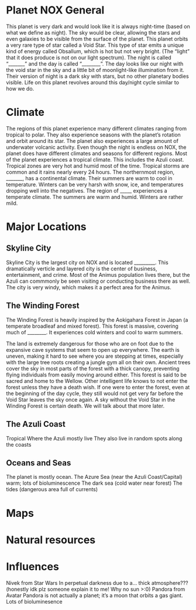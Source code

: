 # Planet NOX General

This planet is very dark and would look like it is always night-time (based on what we define as night). The sky would be clear, allowing the stars and even galaxies to be visible from the surface of the planet. This planet orbits a very rare type of star called a Void Star. This type of star emits a unique kind of energy called Obsallum, which is hot but not very bright. (The “light” that it does produce is not on our light spectrum). The night is called “_______” and the day is called “________”. The day looks like our night with the void star in the sky and a little bit of moonlight-like illumination from it. Their version of night is a dark sky with stars, but no other planetary bodies visible. Life on this planet revolves around this day/night cycle similar to how we do.


# Climate
The regions of this planet experience many different climates ranging from tropical to polar. They also experience seasons with the planet’s rotation and orbit around its star. The planet also experiences a large amount of underwater volcanic activity.
Even though the night is endless on NOX, the planet does have different climates and seasons for different regions.
Most of the planet experiences a tropical climate. 
This includes the Azuli coast.
Tropical zones are very hot and humid most of the time. 
Tropical storms are common and it rains nearly every 24 hours.
The northernmost region, _______, has a continental climate.
Their summers are warm to cool in temperature.
Winters can be very harsh with snow, ice, and temperatures dropping well into the negatives.
The region of _____ experiences a temperate climate.
The summers are warm and humid.
Winters are rather mild. 



# Major Locations

## Skyline City
Skyline City is the largest city on NOX and is located _________. This dramatically verticle and layered city is the center of business, entertainment, and crime. Most of the Animus population lives there, but the Azuli can commmonly be seen visiting or conducting business there as well. The city is very windy, which makes it a perfect area for the Animus.

## The Winding Forest
The Winding Forest is heavily inspired by the Aokigahara Forest in Japan (a temperate broadleaf and mixed forest). This forest is massive, covering much of ________. It experiences cold winters and cool to warm summers. 

The land is extremely dangerous for those who are on foot due to the expansive cave systems that seem to open up everywhere. The earth is uneven, making it hard to see where you are stepping at times, especially with the large tree roots creating a jungle gym all on their own. Ancient trees cover the sky in most parts of the forest with a thick canopy, preventing flying individuals from easily moving around either. This forest is said to be sacred and home to the Wellow. Other intelligent life knows to not enter the forest unless they have a death wish. If one were to enter the forest, even at the beginning of the day cycle, they still would not get very far before the Void Star leaves the sky once again. A sky without the Void Star in the Winding Forest is certain death. We will talk about that more later.


## The Azuli Coast
Tropical
Where the Azuli mostly live
They also live in random spots along the coasts

## Oceans and Seas
The planet is mostly ocean.
The Azure Sea (near the Azuli Coast/Capital) warm; lots of bioluminescence 
The dark sea (cold water near forest)
The tides (dangerous area full of currents)




# Maps

# Natural resources

# Influences
Nivek from Star Wars
In perpetual darkness due to a… thick atmosphere???  (honestly idk plz someone explain it to me! Why no sun  >:0)
Pandora from Avatar 
Pandora is not actually a planet; it’s a moon that orbits a gas giant.
Lots of bioluminesence 







